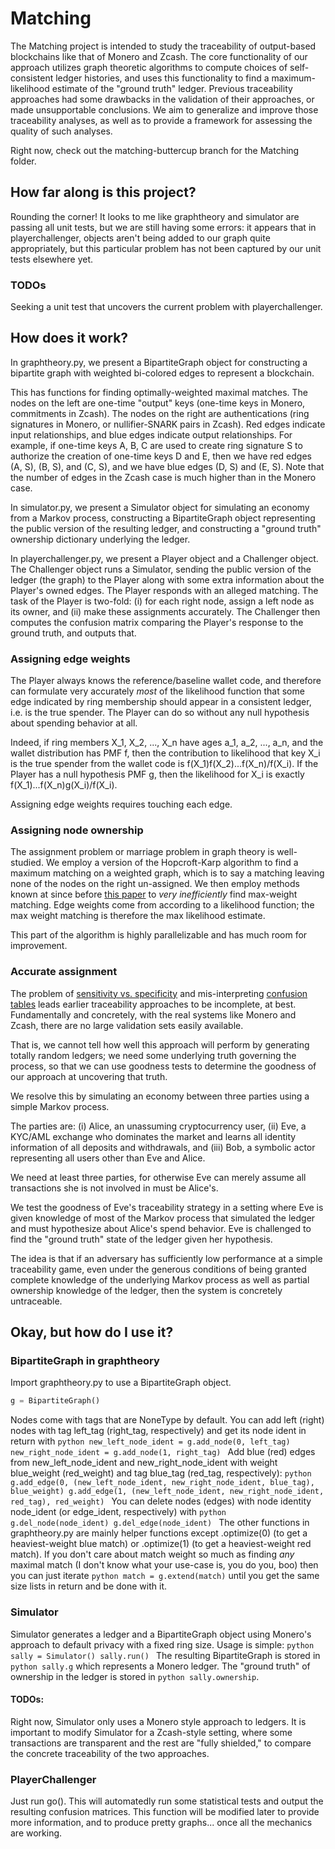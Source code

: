  # Matching
 
The Matching project is intended to study the traceability of output-based blockchains like that of Monero and Zcash. The core functionality of our approach utilizes graph theoretic algorithms to compute choices of self-consistent ledger histories, and uses this functionality to find a maximum-likelihood estimate of the "ground truth" ledger. Previous traceability approaches had some drawbacks in the validation of their approaches, or made unsupportable conclusions. We aim to generalize and improve those traceability analyses, as well as to provide a framework for assessing the quality of such analyses.

Right now, check out the matching-buttercup branch for the Matching folder.

 ## How far along is this project?
 
 Rounding the corner! It looks to me like graphtheory and simulator are passing all unit tests, but we are still having some errors: it appears that in playerchallenger, objects aren't being added to our graph quite appropriately, but this particular problem has not been captured by our unit tests elsewhere yet. 
 
 ### TODOs
 
 Seeking a unit test that uncovers the current problem with playerchallenger.

 ## How does it work?
 
In graphtheory.py, we present a BipartiteGraph object for constructing a bipartite graph with weighted bi-colored edges to represent a blockchain. 

This has functions for finding optimally-weighted maximal matches. The nodes on the left are one-time "output" keys (one-time keys in Monero, commitments in Zcash). The nodes on the right are authentications (ring signatures in Monero, or nullifier-SNARK pairs in Zcash). Red edges indicate input relationships, and blue edges indicate output relationships. For example, if one-time keys A, B, C are used to create ring signature S to authorize the creation of one-time keys D and E, then we have red edges (A, S), (B, S), and (C, S), and we have blue edges (D, S) and (E, S). Note that the number of edges in the Zcash case is much higher than in the Monero case.

In simulator.py, we present a Simulator object for simulating an economy from a Markov process, constructing a BipartiteGraph object representing the public version of the resulting ledger, and constructing a "ground truth" ownership dictionary underlying the ledger.

In playerchallenger.py, we present a Player object and a Challenger object. The Challenger object runs a Simulator, sending the public version of the ledger (the graph) to the Player along with some extra information about the Player's owned edges. The Player responds with an alleged matching. The task of the Player is two-fold: (i) for each right node, assign a left node as its owner, and (ii) make these assignments accurately. The Challenger then computes the confusion matrix comparing the Player's response to the ground truth, and outputs that.
 
 ### Assigning edge weights
 
 The Player always knows the reference/baseline wallet code, and therefore can formulate very accurately _most_ of the likelihood function that some edge indicated by ring membership should appear in a consistent ledger, i.e. is the true spender. The Player can do so without any null hypothesis about spending behavior at all. 
 
 Indeed, if ring members X_1, X_2, ..., X_n have ages a_1, a_2, ..., a_n, and the wallet distribution has PMF f, then the contribution to likelihood that key X_i is the true spender from the wallet code is f(X_1)f(X_2)...f(X_n)/f(X_i). If the Player has a null hypothesis PMF g, then the likelihood for X_i is exactly f(X_1)...f(X_n)g(X_i)/f(X_i).
 
 Assigning edge weights requires touching each edge.
 
 ### Assigning node ownership
 
The assignment problem or marriage problem in graph theory is well-studied. We employ a version of the Hopcroft-Karp algorithm to find a maximum matching on a weighted graph, which is to say a matching leaving none of the nodes on the right un-assigned. We then employ methods known at since before [this paper](https://dl.acm.org/citation.cfm?id=6502) to _very inefficiently_ find max-weight matching. Edge weights come from according to a likelihood function; the max weight matching is therefore the max likelihood estimate.

This part of the algorithm is highly parallelizable and has much room for improvement.

 
 ### Accurate assignment
 
The problem of [sensitivity vs. specificity](https://en.wikipedia.org/wiki/Sensitivity_and_specificity) and mis-interpreting [confusion tables](https://en.wikipedia.org/wiki/Confusion_matrix) leads earlier traceability approaches to be incomplete, at best. Fundamentally and concretely, with the real systems like Monero and Zcash, there are no large validation sets easily available.

That is, we cannot tell how well this approach will perform by generating totally random ledgers; we need some underlying truth governing the process, so that we can use goodness tests to determine the goodness of our approach at uncovering that truth.
 
We resolve this by simulating an economy between three parties using a simple Markov process. 

The parties are:
 (i) Alice, an unassuming cryptocurrency user, 
 (ii) Eve, a KYC/AML exchange who dominates the market and learns all identity information of all deposits and withdrawals, and
 (iii) Bob, a symbolic actor representing all users other than Eve and Alice. 
 
We need at least three parties, for otherwise Eve can merely assume all transactions she is not involved in must be Alice's.
 
We test the goodness of Eve's traceability strategy in a setting where Eve is given knowledge of most of the Markov process that simulated the ledger and must hypothesize about Alice's spend behavior. Eve is challenged to find the "ground truth" state of the ledger given her hypothesis. 

The idea is that if an adversary has sufficiently low performance at a simple traceability game, even under the generous conditions of being granted complete knowledge of the underlying Markov process as well as partial ownership knowledge of the ledger, then the system is concretely untraceable.

 ## Okay, but how do I use it?
 
 ### BipartiteGraph in graphtheory
 
 Import graphtheory.py to use a BipartiteGraph object. 
 ```python
 g = BipartiteGraph()
 ```
     
 Nodes come with tags that are NoneType by default. You can add left (right) nodes with tag left_tag (right_tag, respectively) and get its node ident in return with 
     ```python
     new_left_node_ident = g.add_node(0, left_tag) 
     new_right_node_ident = g.add_node(1, right_tag)
     ```
 Add blue (red) edges from new_left_node_ident and new_right_node_ident with weight blue_weight (red_weight) and tag blue_tag (red_tag, respectively):
     ```python 
     g.add_edge(0, (new_left_node_ident, new_right_node_ident, blue_tag), blue_weight)
     g.add_edge(1, (new_left_node_ident, new_right_node_ident, red_tag), red_weight)
     ```
You can delete nodes (edges) with node identity node_ident (or edge_ident, respectively) with
     ```python
     g.del_node(node_ident)
     g.del_edge(node_ident)
     ```
 The other functions in graphtheory.py are mainly helper functions except .optimize(0) (to get a heaviest-weight blue match) or .optimize(1) (to get a heaviest-weight red match). If you don't care about match weight so much as finding *any* maximal match (I don't know what your use-case is, you do you, boo) then you can just iterate ```python match = g.extend(match)``` until you get the same size lists in return and be done with it.
 
 ### Simulator
 
 Simulator generates a ledger and a BipartiteGraph object using Monero's approach to default privacy with a fixed ring size. Usage is simple:
     ```python
     sally = Simulator()
     sally.run()
     ```
 The resulting BipartiteGraph is stored in ```python sally.g``` which represents a Monero ledger. The "ground truth" of ownership in the ledger is stored in ```python sally.ownership```.
 
 #### TODOs:
 Right now, Simulator only uses a Monero style approach to ledgers. It is important to modify Simulator for a Zcash-style setting, where some transactions are transparent and the rest are "fully shielded," to compare the concrete traceability of the two approaches.
 
 ### PlayerChallenger
 
 Just run go(). This will automatedly run some statistical tests and output the resulting confusion matrices. This function will be modified later to provide more information, and to produce pretty graphs... once all the mechanics are working.
